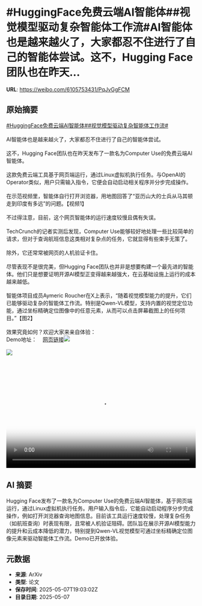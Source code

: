 # #HuggingFace免费云端AI智能体##视觉模型驱动复杂智能体工作流#AI智能体也是越来越火了，大家都忍不住进行了自己的智能体尝试。这不，Hugging Face团队也在昨天...

**URL**: https://weibo.com/6105753431/PqJvGgFCM

## 原始摘要

<a href="https://m.weibo.cn/search?containerid=231522type%3D1%26t%3D10%26q%3D%23HuggingFace%E5%85%8D%E8%B4%B9%E4%BA%91%E7%AB%AFAI%E6%99%BA%E8%83%BD%E4%BD%93%23&amp;extparam=%23HuggingFace%E5%85%8D%E8%B4%B9%E4%BA%91%E7%AB%AFAI%E6%99%BA%E8%83%BD%E4%BD%93%23" data-hide=""><span class="surl-text">#HuggingFace免费云端AI智能体#</span></a><a href="https://m.weibo.cn/search?containerid=231522type%3D1%26t%3D10%26q%3D%23%E8%A7%86%E8%A7%89%E6%A8%A1%E5%9E%8B%E9%A9%B1%E5%8A%A8%E5%A4%8D%E6%9D%82%E6%99%BA%E8%83%BD%E4%BD%93%E5%B7%A5%E4%BD%9C%E6%B5%81%23&amp;extparam=%23%E8%A7%86%E8%A7%89%E6%A8%A1%E5%9E%8B%E9%A9%B1%E5%8A%A8%E5%A4%8D%E6%9D%82%E6%99%BA%E8%83%BD%E4%BD%93%E5%B7%A5%E4%BD%9C%E6%B5%81%23" data-hide=""><span class="surl-text">#视觉模型驱动复杂智能体工作流#</span></a><br><br>AI智能体也是越来越火了，大家都忍不住进行了自己的智能体尝试。<br><br>这不，Hugging Face团队也在昨天发布了一款名为Computer Use的免费云端AI智能体。<br><br>这款免费云端工具基于网页端运行，通过Linux虚拟机执行任务。与OpenAI的Operator类似，用户只需输入指令，它便会自动启动相关程序并分步完成操作。<br><br>在示范视频里，智能体自行打开浏览器，用地图回答了“亚历山大的士兵从马其顿走到印度有多远”的问题。【视频1】<br><br>不过得注意，目前，这个网页智能体的运行速度较慢且偶有失误。<br><br>TechCrunch的记者实测后发现，Computer Use能够较好地处理一些比较简单的请求，但对于查询航班信息这类相对复杂点的任务，它就显得有些束手无策了。<br><br>除外，它还常常被网页的人机验证卡住。<br><br>尽管表现不是很完美，但Hugging Face团队也并非是想要构建一个最先进的智能体。他们只是想要证明开源AI模型正变得越来越强大，在云基础设施上运行的成本越来越低。<br><br>智能体项目成员Aymeric Roucher在X上表示，“随着视觉模型能力的提升，它们已能够驱动复杂的智能体工作流。特别是Qwen-VL模型，支持内置的视觉定位功能，通过坐标精确定位图像中的任意元素，从而可以点击屏幕截图上的任何项目。”【图2】<br><br>效果究竟如何？欢迎大家来亲自体验：<br>Demo地址：<a href="https://weibo.cn/sinaurl?u=https%3A%2F%2Fhuggingface.co%2Fspaces%2Fsmolagents%2Fcomputer-agent" data-hide=""><span class="url-icon"><img style="width: 1rem;height: 1rem" src="https://h5.sinaimg.cn/upload/2015/09/25/3/timeline_card_small_web_default.png" referrerpolicy="no-referrer"></span><span class="surl-text">网页链接</span></a><img style="" src="https://tvax1.sinaimg.cn/large/006Fd7o3ly1i171jly3kbj318c0u0tbc.jpg" referrerpolicy="no-referrer"><br><br><img style="" src="https://tvax4.sinaimg.cn/large/006Fd7o3ly1i171injeauj30mn0zk4ec.jpg" referrerpolicy="no-referrer"><br><br><br clear="both"><div style="clear: both"></div><video controls="controls" poster="https://tvax3.sinaimg.cn/orj480/006Fd7o3ly1i171jm0k23j318c0u0tbc.jpg" style="width: 100%"><source src="https://f.video.weibocdn.com/o0/ViW7975Olx08o3K8HGaI010412003pEh0E010.mp4?label=mp4_720p&amp;template=1064x720.25.0&amp;ori=0&amp;ps=1CwnkDw1GXwCQx&amp;Expires=1746648146&amp;ssig=Z09EBRHGlQ&amp;KID=unistore,video"><source src="https://f.video.weibocdn.com/o0/5ZimDGYwlx08o3K8rs6Q010412001QQc0E010.mp4?label=mp4_hd&amp;template=708x480.25.0&amp;ori=0&amp;ps=1CwnkDw1GXwCQx&amp;Expires=1746648146&amp;ssig=uuCxYIwpw6&amp;KID=unistore,video"><source src="https://f.video.weibocdn.com/o0/KWDZPQRxlx08o3K83mU8010412001cX30E010.mp4?label=mp4_ld&amp;template=532x360.25.0&amp;ori=0&amp;ps=1CwnkDw1GXwCQx&amp;Expires=1746648146&amp;ssig=HbmT23zQpE&amp;KID=unistore,video"><p>视频无法显示，请前往<a href="https://video.weibo.com/show?fid=1034%3A5163714366603288" target="_blank" rel="noopener noreferrer">微博视频</a>观看。</p></video>

## AI 摘要

Hugging Face发布了一款名为Computer Use的免费云端AI智能体，基于网页端运行，通过Linux虚拟机执行任务。用户输入指令后，它能自动启动程序分步完成操作，例如打开浏览器查询地图信息。目前该工具运行速度较慢，处理复杂任务（如航班查询）时表现有限，且常被人机验证阻碍。团队旨在展示开源AI模型能力的提升和云成本降低的潜力，特别提到Qwen-VL视觉模型可通过坐标精确定位图像元素来驱动智能体工作流。Demo已开放体验。

## 元数据

- **来源**: ArXiv
- **类型**: 论文
- **保存时间**: 2025-05-07T19:03:02Z
- **目录日期**: 2025-05-07
